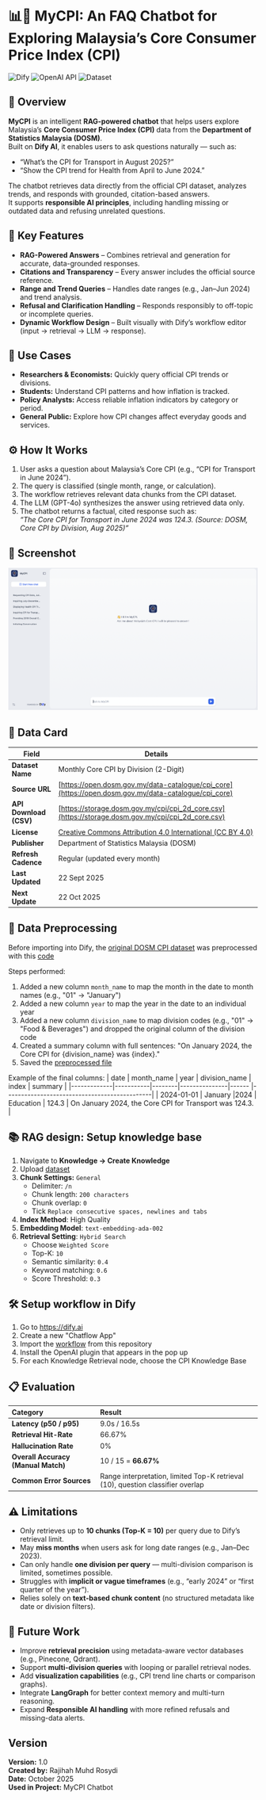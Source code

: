 # 📊🛒 MyCPI: An FAQ Chatbot for Exploring Malaysia’s Core Consumer Price Index (CPI)

![Dify](https://img.shields.io/badge/Built%20with-Dify%20AI-ff69b4)
![OpenAI API](https://img.shields.io/badge/LLM-gpt--4o--blueviolet)
![Dataset](https://img.shields.io/badge/Data-DOSM%20Core%20CPI%20(Aug%202025)-orange)

## 🔎 Overview
**MyCPI** is an intelligent **RAG-powered chatbot** that helps users explore Malaysia’s **Core Consumer Price Index (CPI)** data from the **Department of Statistics Malaysia (DOSM)**.  
Built on **Dify AI**, it enables users to ask questions naturally — such as:

- “What’s the CPI for Transport in August 2025?”
- “Show the CPI trend for Health from April to June 2024.”

The chatbot retrieves data directly from the official CPI dataset, analyzes trends, and responds with grounded, citation-based answers.  
It supports **responsible AI principles**, including handling missing or outdated data and refusing unrelated questions.

## 📌 Key Features
- **RAG-Powered Answers** – Combines retrieval and generation for accurate, data-grounded responses.
- **Citations and Transparency** – Every answer includes the official source reference.
- **Range and Trend Queries** – Handles date ranges (e.g., Jan–Jun 2024) and trend analysis.
- **Refusal and Clarification Handling** – Responds responsibly to off-topic or incomplete queries.
- **Dynamic Workflow Design** – Built visually with Dify’s workflow editor (input → retrieval → LLM → response).

## 🧩 Use Cases
- **Researchers & Economists:** Quickly query official CPI trends or divisions.
- **Students:** Understand CPI patterns and how inflation is tracked.
- **Policy Analysts:** Access reliable inflation indicators by category or period.
- **General Public:** Explore how CPI changes affect everyday goods and services.

## ⚙️ How It Works
1. User asks a question about Malaysia’s Core CPI (e.g., “CPI for Transport in June 2024”).
2. The query is classified (single month, range, or calculation).
3. The workflow retrieves relevant data chunks from the CPI dataset.
4. The LLM (GPT-4o) synthesizes the answer using retrieved data only.
5. The chatbot returns a factual, cited response such as:  
   _“The Core CPI for Transport in June 2024 was 124.3. (Source: DOSM, Core CPI by Division, Aug 2025)”_

## 📸 Screenshot
![App Screenshot](Screenshot.png)

## 📁 Data Card
| Field | Details |
|-------|----------|
| **Dataset Name** | Monthly Core CPI by Division (2-Digit) |
| **Source URL** | [https://open.dosm.gov.my/data-catalogue/cpi_core](https://open.dosm.gov.my/data-catalogue/cpi_core) |
| **API Download (CSV)** | [https://storage.dosm.gov.my/cpi/cpi_2d_core.csv](https://storage.dosm.gov.my/cpi/cpi_2d_core.csv) |
| **License** | [Creative Commons Attribution 4.0 International (CC BY 4.0)](https://creativecommons.org/licenses/by/4.0/) |
| **Publisher** | Department of Statistics Malaysia (DOSM) |
| **Refresh Cadence** | Regular (updated every month) |
| **Last Updated** | 22 Sept 2025 |
| **Next Update** | 22 Oct 2025 |

## 🔄 Data Preprocessing
Before importing into Dify, the [original DOSM CPI dataset](./data/original_cpi_2d_core.csv) was preprocessed with this [code](./data/cpi_data_preprocess.py)

Steps performed:
1. Added a new column `month_name` to map the month in the date to month names (e.g., "01" → "January")
2. Added a new column `year` to map the year in the date to an individual year
3. Added a new column `division_name` to map division codes (e.g., "01" → "Food & Beverages") and dropped the original column of the division code
4. Created a summary column with full sentences:
   "On January 2024, the Core CPI for {division_name} was {index}."
5. Saved the [preprocessed file](/data/updated_cpi_2d_core.csv)

Example of the final columns:
| date       | month_name | year   | division_name | index | summary |
|-------------|-----------|--------|---------------|------ |----------------------------------------------|
| 2024-01-01  | January    |2024   | Education     | 124.3  | On January 2024, the Core CPI for Transport was 124.3. |

## 📚 RAG design: Setup knowledge base
1. Navigate to **Knowledge → Create Knowledge**
2. Upload [dataset](./data/updated_cpi_2d_core.csv)
3. **Chunk Settings:** `General`
   - Delimiter: `/n`
   - Chunk length: `200 characters`
   - Chunk overlap: `0`
   - Tick `Replace consecutive spaces, newlines and tabs`
4. **Index Method**: High Quality
5. **Embedding Model**: `text-embedding-ada-002`
6. **Retrieval Setting**: `Hybrid Search`
   - Choose `Weighted Score`
   - Top-K: `10`
   - Semantic similarity: `0.4`
   - Keyword matching: `0.6`
   - Score Threshold: `0.3`

## 🛠️ Setup workflow in Dify
1. Go to https://dify.ai
2. Create a new "Chatflow App"
3. Import the [workflow](mycpi_chatflow.yml) from this repository
4. Install the OpenAI plugin that appears in the pop up
5. For each Knowledge Retrieval node, choose the CPI Knowledge Base

## 📋 Evaluation
| Category | Result |
|:--|:--|
| **Latency (p50 / p95)** | 9.0s / 16.5s |
| **Retrieval Hit-Rate** | 66.67% |
| **Hallucination Rate** | 0% |
| **Overall Accuracy (Manual Match)** | 10 / 15 = **66.67%** |
| **Common Error Sources** | Range interpretation, limited Top-K retrieval (10), question classifier overlap |

## ⚠️ Limitations
- Only retrieves up to **10 chunks (Top-K = 10)** per query due to Dify’s retrieval limit.  
- May **miss months** when users ask for long date ranges (e.g., Jan–Dec 2023).  
- Can only handle **one division per query** — multi-division comparison is limited, sometimes possible.  
- Struggles with **implicit or vague timeframes** (e.g., “early 2024” or “first quarter of the year”).  
- Relies solely on **text-based chunk content** (no structured metadata like date or division filters).  

## 🚀 Future Work
- Improve **retrieval precision** using metadata-aware vector databases (e.g., Pinecone, Qdrant).  
- Support **multi-division queries** with looping or parallel retrieval nodes.  
- Add **visualization capabilities** (e.g., CPI trend line charts or comparison graphs).  
- Integrate **LangGraph** for better context memory and multi-turn reasoning.  
- Expand **Responsible AI handling** with more refined refusals and missing-data alerts.

## Version
**Version:** 1.0  
**Created by:** Rajihah Muhd Rosydi  
**Date:** October 2025  
**Used in Project:** MyCPI Chatbot  
